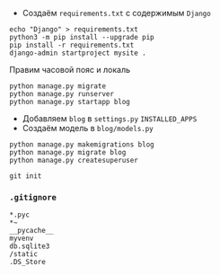 * Создаём `requirements.txt` c содержимым `Django`

~~~~
echo "Django" > requirements.txt
python3 -m pip install --upgrade pip
pip install -r requirements.txt
django-admin startproject mysite .
~~~~

Правим часовой пояс и локаль

~~~~
python manage.py migrate
python manage.py runserver
python manage.py startapp blog
~~~~

* Добавляем `blog` в `settings.py` `INSTALLED_APPS`
* Создаём модель в `blog/models.py`

~~~~
python manage.py makemigrations blog
python manage.py migrate blog
python manage.py createsuperuser
~~~~

~~~~
git init
~~~~

### `.gitignore`

~~~~
*.pyc
*~
__pycache__
myvenv
db.sqlite3
/static
.DS_Store
~~~~
